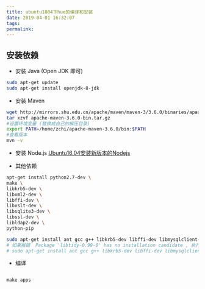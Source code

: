 ```yaml
---
title: ubuntu1804下hue的编译和安装
date: 2019-04-01 16:32:07
tags:
permalink:
---
```


## 安装依赖
- 安装 Java (Open JDK 即可)
```bash
sudo apt-get update
sudo apt-get install openjdk-8-jdk
```
- 安装 Maven
```bash
wget http://mirrors.shu.edu.cn/apache/maven/maven-3/3.6.0/binaries/apache-maven-3.6.0-bin.tar.gz
tar xzvf apache-maven-3.6.0-bin.tar.gz
#设置环境变量 (替换成自己的解压目录)
export PATH=/home/zchi/apache-maven-3.6.0/bin:$PATH
#查看版本
mvn -v
```
- 安装 Node.js
[Ubuntu16.04安装新版本的Nodejs](/2018/07/install-node-in-ubuntu/)

<!-- more -->

- 其他依赖
```bash
apt-get install python2.7-dev \
make \
libkrb5-dev \
libxml2-dev \
libffi-dev \
libxslt-dev \
libsqlite3-dev \
libssl-dev \
libldap2-dev \
python-pip
```

```bash
sudo apt-get install ant gcc g++ libkrb5-dev libffi-dev libmysqlclient-dev libssl-dev libsasl2-dev libsasl2-modules-gssapi-mit libsqlite3-dev libtidy-0.99-0 libxml2-dev libxslt-dev make libldap2-dev maven python-dev python-setuptools libgmp3-dev
# 如果报错  Package 'libtidy-0.99-0' has no installation candidate , 执行:
# sudo apt-get install ant gcc g++ libkrb5-dev libffi-dev libmysqlclient-dev libssl-dev libsasl2-dev libsasl2-modules-gssapi-mit libsqlite3-dev libxml2-dev libxslt-dev make libldap2-dev maven python-dev python-setuptools libgmp3-dev
```

- 编译
```

make apps
```